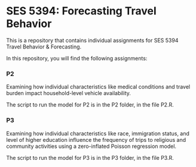# SES 5394: Forecasting Travel Behavior

This is a repository that contains individual assignments for SES 5394 Travel Behavior & Forecasting.

In this repository, you will find the following assignments:

### P2

Examining how individual characteristics like medical conditions and travel burden impact household-level vehicle availability.

The script to run the model for P2 is in the P2 folder, in the file P2.R.

### P3

Examining how individual characteristics like race, immigration status, and level of higher education influence the frequency of trips to religious and community activities using a zero-inflated Poisson regression model.

The script to run the model for P3 is in the P3 folder, in the file P3.R.
